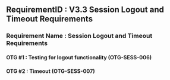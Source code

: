 ## RequirementID : V3.3 Session Logout and Timeout Requirements
### Requirement Name : Session Logout and Timeout Requirements


#### OTG #1 : Testing for logout functionality (OTG-SESS-006)


#### OTG #2 : Timeout (OTG-SESS-007)
